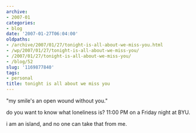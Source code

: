 ```yaml
---
archive:
- 2007-01
categories:
- blog
date: '2007-01-27T06:04:00'
oldpaths:
- /archive/2007/01/27/tonight-is-all-about-we-miss-you.html
- /wp/2007/01/27/tonight-is-all-about-we-miss-you/
- /2007/01/27/tonight-is-all-about-we-miss-you/
- /blog/52
slug: '1169877840'
tags:
- personal
title: tonight is all about we miss you
---
```


"my smile's an open wound without you."

do you want to know what loneliness is? 11:00 PM on a Friday night at BYU.

i am an island, and no one can take that from me.


